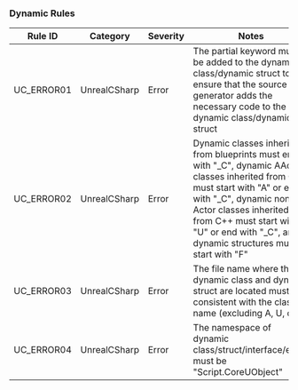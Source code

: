 ﻿### Dynamic Rules

| Rule ID    | Category     | Severity | Notes                                                                                                                                                                 |
|------------|--------------|----------|-----------------------------------------------------------------------------------------------------------------------------------------------------------------------|
| UC_ERROR01 | UnrealCSharp | Error    | The partial keyword must be added to the dynamic class/dynamic struct to ensure that the source generator adds the necessary code to the dynamic class/dynamic struct |
| UC_ERROR02 | UnrealCSharp | Error    | Dynamic classes inherited from blueprints must end with "_C", dynamic AActor classes inherited from C++ must start with "A" or end with "_C", dynamic non Actor classes inherited from C++ must start with "U" or end with "_C", and dynamic structures must start with "F" |
| UC_ERROR03 | UnrealCSharp | Error    | The file name where the dynamic class and dynamic struct are located must be consistent with the class name (excluding A, U, or F) |
| UC_ERROR04 | UnrealCSharp | Error    | The namespace of dynamic class/struct/interface/enum must be "Script.CoreUObject" |
